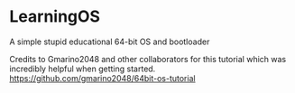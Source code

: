 # LearningOS
A simple stupid educational 64-bit OS and bootloader 

Credits to Gmarino2048 and other collaborators for this tutorial which was incredibly helpful when getting started. 
https://github.com/gmarino2048/64bit-os-tutorial
